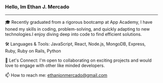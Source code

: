 ### Hello, Im Ethan J. Mercado          
                                            
----                                            
                                             
          
🎓 Recently graduated from a rigorous bootcamp at App Academy, I have honed my skills in coding, problem-solving, and quickly adapting to new technologies.I enjoy diving deep into code to find efficient solutions.

🛠️ Languages & Tools: JavaScript, React, Node.js, MongoDB, Express, Ruby, Ruby on Rails, Python

🤝 Let's Connect: I'm open to collaborating on exciting projects and would love to engage with other like minded developers.

📫 How to reach me: ethanjonmercado@gmail.com



<!--
**Ethanjonm/Ethanjonm** is a ✨ _special_ ✨ repository because its `README.md` (this file) appears on your GitHub profile.

Here are some ideas to get you started:

- 🔭 I’m currently working on ...
- 🌱 I’m currently learning ...
- 👯 I’m looking to collaborate on ...
- 🤔 I’m looking for help with ...
- 💬 Ask me about ...
- 📫 How to reach me: ...
- 😄 Pronouns: ...
- ⚡ Fun fact: ...
-->
